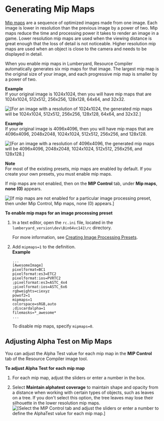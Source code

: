 # Generating Mip Maps<a name="asset-pipeline-generating-mipmaps"></a>

[Mip maps](https://docs.aws.amazon.com/lumberyard/latest/userguide/ly-glos-chap.html#mip_map) are a sequence of optimized images made from one image\. Each image is lower in resolution than the previous image by a power of two\. Mip maps reduce the time and processing power it takes to render an image in a game\. Lower resolution mip maps are used when the viewing distance is great enough that the loss of detail is not noticeable\. Higher resolution mip maps are used when an object is close to the camera and needs to be displayed in detail\.

When you enable mip maps in Lumberyard, Resource Compiler automatically generates six mip maps for that image\. The largest mip map is the original size of your image, and each progressive mip map is smaller by a power of two\. 

**Example**  
If your original image is 1024x1024, then you will have mip maps that are 1024x1024, 512x512, 256x256, 128x128, 64x64, and 32x32\.   

![\[For an image with a resolution of 1024x1024, the generated mip maps will be 1024x1024, 512x512, 256x256, 128x128, 64x64, and 32x32.\]](http://docs.aws.amazon.com/lumberyard/latest/userguide/images/asset-pipeline-images-mipmaps-1.png)

**Example**  
If your original image is 4096x4096, then you will have mip maps that are 4096x4096, 2048x2048, 1024x1024, 512x512, 256x256, and 128x128\.  

![\[For an image with a resolution of 4096x4096, the generated mip maps will be 4096x4096, 2048x2048, 1024x1024, 512x512, 256x256, and 128x128.\]](http://docs.aws.amazon.com/lumberyard/latest/userguide/images/asset-pipeline-images-mipmaps-2.png)

**Note**  
For most of the existing presets, mip maps are enabled by default\. If you create your own presets, you must enable mip maps\. 

If mip maps are not enabled, then on the **MIP Control** tab, under **Mip maps**, **none \(0\)** appears\.

![\[If mip maps are not enabled for a particular image processing preset, then under Mip Control, Mip maps, none (0) appears.\]](http://docs.aws.amazon.com/lumberyard/latest/userguide/images/asset-pipeline-images-mipmaps-3.png)

**To enable mip maps for an image processing preset**

1. In a text editor, open the `rc.ini` file, located in the `lumberyard_version\dev\Bin64vc141\rc` directory\.

   For more information, see [Creating Image Processing Presets](asset-pipeline-creating-image-processing-presets.md)\.

1. Add `mipmaps=1` to the definition\.  
**Example**  

   ```
   ...
   [AwesomeImage]
   pixelformat=BC1
   pixelformat:es3=ETC2
   pixelformat:ios=PVRTC2
   ;pixelformat:es3=ASTC_4x4
   ;pixelformat:ios=ASTC_6x6
   rgbweights=ciexyz
   powof2=1
   mipmaps=1
   colorspace=sRGB,auto
   ;discardalpha=1
   filemasks=*_awesome*
   ...
   ```

   To disable mip maps, specify `mipmaps=0`\.

## Adjusting Alpha Test on Mip Maps<a name="asset-pipeline-mipmaps-adjusting-alphatest"></a>

You can adjust the Alpha Test value for each mip map in the **MIP Control** tab of the Resource Compiler image tool\.

**To adjust Alpha Test for each mip map**

1. For each mip map, adjust the sliders or enter a number in the box\.

1. Select **Maintain alphatest coverage** to maintain shape and opacity from a distance when working with certain types of objects, such as leaves on a tree\. If you don't select this option, the tree leaves may lose their silhouette in the lower resolution mip maps\.  
![\[Select the MIP Control tab and adjust the sliders or enter a number to define the AlphaTest value for each mip map.\]](http://docs.aws.amazon.com/lumberyard/latest/userguide/images/asset-pipeline-images-mipmaps-alphatest.png)